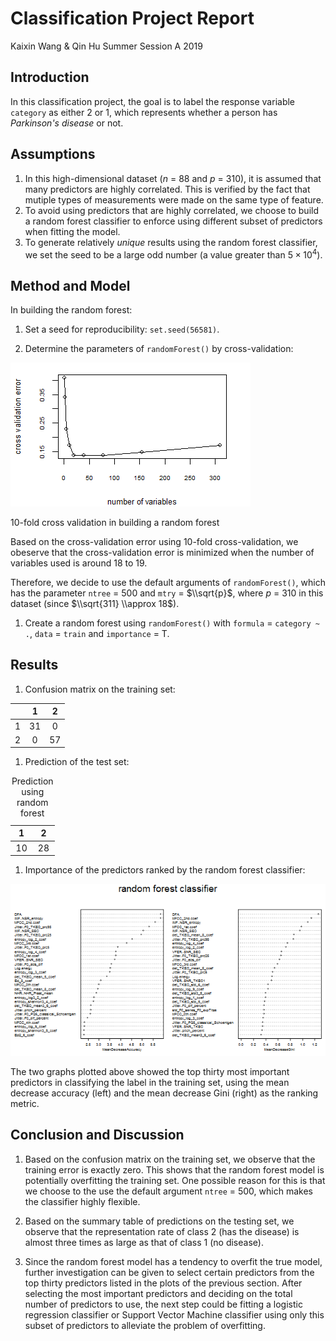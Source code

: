 Classification Project Report
================
Kaixin Wang & Qin Hu
Summer Session A 2019



Introduction
------------

In this classification project, the goal is to label the response variable `category` as either 2 or 1, which represents whether a person has *Parkinson's disease* or not.

Assumptions
-----------

1.  In this high-dimensional dataset (*n* = 88 and *p* = 310), it is assumed that many predictors are highly correlated. This is verified by the fact that mutiple types of measurements were made on the same type of feature.
2.  To avoid using predictors that are highly correlated, we choose to build a random forest classifier to enforce using different subset of predictors when fitting the model.
3.  To generate relatively *unique* results using the random forest classifier, we set the seed to be a large odd number (a value greater than 5 × 10<sup>4</sup>).

Method and Model
----------------

In building the random forest:

1.  Set a seed for reproducibility: `set.seed(56581)`.

2.  Determine the parameters of `randomForest()` by cross-validation:

<img src="STATS101C-Classification_files/figure-markdown_github/unnamed-chunk-2-1.png" alt="10-fold cross validation in building a random forest"  />
<p class="caption">
10-fold cross validation in building a random forest
</p>

Based on the cross-validation error using 10-fold cross-validation, we obeserve that the cross-validation error is minimized when the number of variables used is around 18 to 19.

Therefore, we decide to use the default arguments of `randomForest()`, which has the parameter `ntree` = 500 and `mtry` = $\\sqrt{p}$, where *p* = 310 in this dataset (since $\\sqrt{311} \\approx 18$).

1.  Create a random forest using `randomForest()` with `formula` = `category ~ .`, `data` = `train` and `importance` = T.

Results
-------

1.  Confusion matrix on the training set:

|     |  1  |  2  |
|-----|:---:|:---:|
| 1   |  31 |  0  |
| 2   |  0  |  57 |

1.  Prediction of the test set:

<table style="width:14%;">
<caption>Prediction using random forest</caption>
<colgroup>
<col width="6%" />
<col width="6%" />
</colgroup>
<thead>
<tr class="header">
<th align="center">1</th>
<th align="center">2</th>
</tr>
</thead>
<tbody>
<tr class="odd">
<td align="center">10</td>
<td align="center">28</td>
</tr>
</tbody>
</table>

1.  Importance of the predictors ranked by the random forest classifier:

![Importance of predictors determined by random forest](STATS101C-Classification_files/figure-markdown_github/unnamed-chunk-6-1.png)

The two graphs plotted above showed the top thirty most important predictors in classifying the label in the training set, using the mean decrease accuracy (left) and the mean decrease Gini (right) as the ranking metric.

Conclusion and Discussion
-------------------------

1.  Based on the confusion matrix on the training set, we observe that the training error is exactly zero. This shows that the random forest model is potentially overfitting the training set. One possible reason for this is that we choose to the use the default argument `ntree` = 500, which makes the classifier highly flexible.

2.  Based on the summary table of predictions on the testing set, we observe that the representation rate of class 2 (has the disease) is almost three times as large as that of class 1 (no disease).

3.  Since the random forest model has a tendency to overfit the true model, further investigation can be given to select certain predictors from the top thirty predictors listed in the plots of the previous section. After selecting the most important predictors and deciding on the total number of predictors to use, the next step could be fitting a logistic regression classifier or Support Vector Machine classifier using only this subset of predictors to alleviate the problem of overfitting.

